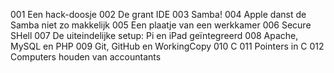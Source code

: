001 Een hack-doosje
002 De grant IDE
003 Samba!
004 Apple danst de Samba niet zo makkelijk
005 Een plaatje van een werkkamer
006 Secure SHell
007 De uiteindelijke setup: Pi en iPad geïntegreerd
008 Apache, MySQL en PHP
009 Git, GitHub en WorkingCopy
010 C
011 Pointers in C
012 Computers houden van accountants
